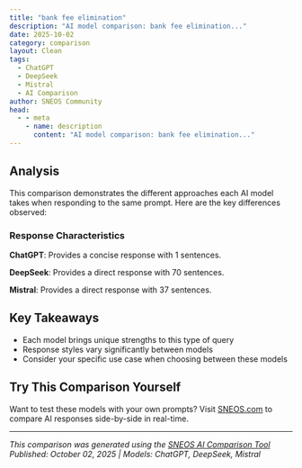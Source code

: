 ```yaml
---
title: "bank fee elimination"
description: "AI model comparison: bank fee elimination..."
date: 2025-10-02
category: comparison
layout: Clean
tags:
  - ChatGPT
  - DeepSeek
  - Mistral
  - AI Comparison
author: SNEOS Community
head:
  - - meta
    - name: description
      content: "AI model comparison: bank fee elimination..."
---
```


<ChatComparison
  title="bank fee elimination"
  prompt="bank fee elimination"
  :responses='{
    "ChatGPT": "Eliminating bank fees can be an important goal for individuals looking to save money and maximize their finances. Here are several strategies you can consider to reduce or eliminate bank fees:\n\n1. **Choose the Right Bank**: \n   - Look for accounts with no monthly maintenance fees. Many online banks offer no-fee checking and savings accounts.\n   - Consider credit unions, which often have lower fees than traditional banks.\n\n2. **Meet Minimum Balance Requirements**: \n   - Some banks waive monthly fees if you maintain a minimum balance. Ensure you meet this requirement to avoid charges.\n\n3. **Set Up Direct Deposit**: \n   - Some banks waive fees if you have direct deposits made to your account, typically related to your paycheck.\n\n4. **Avoid Overdraft Fees**: \n   - Monitor your account regularly to avoid overdrawing your account. Set up balance alerts to keep you informed.\n\n5. **Use ATMs Within the Bank’s Network**: \n   - Avoid ATM fees by using ATMs that are part of your bank’s network. Check for partnerships with other banks or use fee-free ATMs.\n\n6. **Opt for Electronic Statements**: \n   - Choose electronic statements instead of paper statements, which can incur fees with some banks.\n\n7. **Review Account Options**: \n   - Examine your bank&#39;s account options periodically; you may find a different type of account more suitable that has lower fees.\n\n8. **Negotiate Fees**: \n   - Don’t hesitate to contact your bank and ask if they can waive a fee, especially if you have been a long-time customer.\n\n9. **Check for Promotions or Offers**: \n   - Many banks offer promotions that waive fees for a specific period when you open a new account or when you meet certain criteria.\n\n10. **Educate Yourself on Fee Structures**: \n    - Read the fee schedule provided by your bank so you fully understand any potential fees that may apply.\n\n11. **Consider No-Fee Banking Alternatives**: \n    - Look into fintech apps and online banking solutions that often do not charge fees.\n\n12. **Use Features that Help Avoid Fees**: \n    - Take advantage of tools like budgeting apps and alerts that can help you manage your funds more effectively and avoid unnecessary fees.\n\nBy implementing these strategies, you can effectively reduce or eliminate bank fees and enhance your overall financial wellness.",
    "DeepSeek": "Of course. \u0022Bank fee elimination\u0022 is a goal for many consumers, and it\u0027s more achievable than you might think. It involves a two-pronged approach:\n\n1.  **Getting existing fees waived** on your current accounts.\n2.  **Choosing banks and account types** that are inherently fee-free.\n\nHere\u2019s a comprehensive guide to eliminating or avoiding common bank fees.\n\n---\n\n### Part 1: The Offensive - Getting Existing Fees Waived\n\nIf you\u0027re charged a fee, don\u0027t just accept it. Banks will often reverse them, especially for good customers.\n\n*   **Monthly Maintenance Fees:** This is the most common fee. Ask your bank how to get it waived. Common methods include:\n    *   **Maintaining a Minimum Daily Balance:** Keep your balance above a certain amount (e.g., $1,500).\n    *   **Setting Up Direct Deposit:** Have your paycheck or government benefits automatically deposited.\n    *   **Maintaining a Minimum Combined Balance:** This might include your checking, savings, and investment accounts with the same bank.\n\n*   **Overdraft / Non-Sufficient Funds (NSF) Fees:** These are the most hated fees. To get them waived:\n    *   **Call and Ask Politely:** This is your most powerful tool. Call customer service, be polite, and say, \u0022I noticed an overdraft fee on my account. I\u0027m a loyal customer; would you be able to reverse this as a one-time courtesy?\u0022 **This often works, especially if it\u0027s your first time.**\n    *   **Opt-Out of Overdraft \u0022Protection\u0022:** This is crucial. By law, banks must get your permission to allow transactions that overdraw your account and charge you a fee for it. If you **opt-out**, debit card purchases and ATM withdrawals will simply be declined at the register, saving you the ~$35 fee. (Note: checks and automatic bill payments may still overdraw you).\n\n*   **ATM Fees:** You can get these refunded in a few ways:\n    *   **Use Your Bank\u0027s ATMs:** Stick to your bank\u0027s network.\n    *   **Get Cash Back at Stores:** Use your debit card at a grocery store or pharmacy and select \u0022cash back\u0022 to avoid an ATM entirely.\n    *   **Choose a Bank that Reimburses ATM Fees:** Many online banks and credit unions automatically reimburse fees charged by other ATM operators.\n\n---\n\n### Part 2: The Defensive - Choosing the Right Bank to Avoid Fees Altogether\n\nThe best way to eliminate fees is to bank with institutions that don\u0027t charge them in the first place. The landscape has shifted dramatically, and fee-free banking is the new norm for many.\n\n#### \uD83C\uDFC6 Top Choices for Fee-Free Banking:\n\n**1. Online-Only Banks (The Fee Elimination Champions)**\nThese banks have lower overhead (no physical branches) and pass the savings to you.\n\n*   **Examples:** Ally Bank, Discover Bank, Capital One 360, Chime, Current, Varo.\n*   **Typical Fee Eliminations:**\n    *   **No Monthly Maintenance Fees**\n    *   **No Minimum Balance Requirements** (or very low)\n    *   **Reimbursement for All ATM Fees** (or a large network of free ATMs)\n    *   **No Fees for Overdraft Protection** (many offer small, interest-free \u0022cushions\u0022 or allow you to opt-in to fee-free overdraft linked to a savings account)\n\n**2. Credit Unions (Member-Owned \u0026 Consumer-Friendly)**\nCredit unions are not-for-profit cooperatives, so their fee structures are typically much lower.\n\n*   **How to Join:** Most have membership based on your location, employer, or membership in an organization. Some are very easy to join (e.g., by donating to a charity).\n*   **Typical Fee Eliminations:**\n    *   **Low or No Monthly Fees**\n    *   **Lower Overdraft Fees** than major banks\n    *   **Extensive ATM Networks** through co-op shared branches\n\n**3. Neo-Banks / FinTech Apps (Modern \u0026 Mobile-First)**\nThese are tech companies that offer banking services through partner banks.\n\n*   **Examples:** Chime, Current, Varo, SoFi.\n*   **Typical Fee Eliminations:**\n    *   **Zero monthly fees**\n    *   **Early direct deposit**\n    *   **Fee-free ATMs**\n    *   Often have innovative features to avoid overdrafts.\n\n**4. Traditional Banks with Specific Fee-Free Options**\nEven the big banks (Chase, Bank of America, Wells Fargo) offer \u0022student\u0022 or \u0022basic\u0022 checking accounts with no monthly fee, usually if you meet certain conditions like being a student or opting for e-statements.\n\n---\n\n### Quick Guide: How to Avoid Specific Common Fees\n\n| Fee Type | How to Eliminate It |\n| :--- | :--- |\n| **Monthly Service Fee** | Switch to an online bank, credit union, or meet your bank\u0027s waiver requirements (direct deposit/minimum balance). |\n| **Overdraft Fee** | **Opt-out of overdraft \u0022protection,\u0022** link a savings account for backup, monitor your balance, or use a bank that doesn\u0027t charge them (like Chime or Ally). |\n| **ATM Fee** | Use your bank\u0027s in-network ATMs, get cash back at point-of-sale, or use a bank that reimburses ATM fees. |\n| **Paper Statement Fee** | Switch to electronic (e-Statements). It\u0027s also more secure and environmentally friendly. |\n| **Insufficient Funds Fee** | The same strategies as overdraft fees: monitor your balance and maintain a small buffer. |\n| **Wire Transfer Fee** | Use alternative (and often free) services like Zelle, Venmo, or Cash App for domestic transfers. For international, use Wise (TransferWise) or Revolut for much lower fees. |\n| **Account Closure Fee** | Keep the account open for a minimum period (often 90-180 days) before closing it. |\n\n### Action Plan: Your Path to a Fee-Free Financial Life\n\n1.  **Audit Your Statements:** Look at the last 3-6 months of bank statements. What fees are you consistently paying?\n2.  **Call Your Bank:** For any recent fees, call and ask for a refund. For recurring monthly fees, ask for the exact requirements to have them waived.\n3.  **Shop Around:** If your current bank won\u0027t play ball, it\u0027s time to switch. Research online banks and local credit unions.\n4.  **Open a New Account:** Fund your new, fee-free account.\n5.  **Switch Your Autopay:** Methodically change your direct deposit and automatic bill payments to the new account.\n6.  **Close the Old Account:** Once all transactions have cleared and you\u0027re sure everything has switched over, formally close your old, fee-charging account.\n\nBy being proactive and choosing the right financial institution, you can absolutely eliminate most, if not all, of your bank fees.",
    "Mistral": "Eliminating bank fees can be a significant way to save money and manage your finances more effectively. Here are some strategies to help you avoid common bank fees:\n\n### 1. **Overdraft Fees**\n   - **Monitor Your Balance:** Regularly check your account balance to ensure you have enough funds to cover your transactions.\n   - **Set Up Alerts:** Use your bank\u0027s mobile app or online banking to set up low balance alerts.\n   - **Link to a Savings Account:** Some banks offer overdraft protection by linking your checking account to a savings account.\n   - **Opt Out of Overdraft Coverage:** If you opt out, transactions that exceed your balance will be declined, preventing overdraft fees.\n\n### 2. **Monthly Maintenance Fees**\n   - **Meet Minimum Balance Requirements:** Maintain the minimum balance required by your bank to avoid monthly fees.\n   - **Direct Deposit:** Some banks waive monthly fees if you have a direct deposit set up.\n   - **Switch to a Free Account:** Consider switching to a bank or credit union that offers free checking accounts.\n\n### 3. **ATM Fees**\n   - **Use In-Network ATMs:** Stick to ATMs within your bank\u0027s network to avoid out-of-network fees.\n   - **Cash Back at Stores:** When making a purchase, opt for cash back to avoid ATM fees.\n   - **Plan Ahead:** Withdraw larger amounts less frequently to minimize the number of ATM transactions.\n\n### 4. **Foreign Transaction Fees**\n   - **Use a No-Fee Card:** Some credit cards and debit cards do not charge foreign transaction fees.\n   - **Withdraw Larger Amounts:** If you\u0027re traveling, withdraw a larger amount of local currency to minimize the number of transactions.\n\n### 5. **Wire Transfer Fees**\n   - **Use Online Transfer Services:** Services like PayPal, Venmo, or Zelle often have lower fees compared to traditional wire transfers.\n   - **Plan Ahead:** Schedule transfers in advance to avoid rush fees.\n\n### 6. **Paper Statement Fees**\n   - **Go Paperless:** Opt for electronic statements to avoid fees associated with paper statements.\n\n### 7. **Inactivity Fees**\n   - **Keep the Account Active:** Make sure to use your account regularly to avoid inactivity fees.\n   - **Close Unused Accounts:** If you have accounts you no longer use, consider closing them to avoid unnecessary fees.\n\n### 8. **Early Account Closure Fees**\n   - **Read the Fine Print:** Be aware of any early closure fees before opening a new account.\n   - **Wait It Out:** If you decide to close an account, wait until the minimum period has passed to avoid fees.\n\n### 9. **Returned Check Fees**\n   - **Ensure Sufficient Funds:** Make sure you have enough money in your account to cover any checks you write.\n   - **Use Electronic Payments:** Opt for electronic payments instead of checks to avoid returned check fees.\n\n### 10. **Credit Card Fees**\n   - **Pay On Time:** Avoid late fees by paying your credit card bill on time.\n   - **Choose No-Fee Cards:** Look for credit cards that do not charge annual fees.\n\n### 11. **Negotiate Fees**\n   - **Contact Your Bank:** Sometimes, simply calling your bank and explaining your situation can lead to fee waivers or reductions.\n\nBy being proactive and informed, you can significantly reduce or eliminate many common bank fees."
  }'
  published-date="12:14"
/>

## Analysis

This comparison demonstrates the different approaches each AI model takes when responding to the same prompt. Here are the key differences observed:

### Response Characteristics

**ChatGPT**: Provides a concise response with 1 sentences. 

**DeepSeek**: Provides a direct response with 70 sentences. 

**Mistral**: Provides a direct response with 37 sentences. 

## Key Takeaways

- Each model brings unique strengths to this type of query
- Response styles vary significantly between models
- Consider your specific use case when choosing between these models

## Try This Comparison Yourself

Want to test these models with your own prompts? Visit [SNEOS.com](https://sneos.com) to compare AI responses side-by-side in real-time.

---

*This comparison was generated using the [SNEOS AI Comparison Tool](https://sneos.com)*
*Published: October 02, 2025 | Models: ChatGPT, DeepSeek, Mistral*
